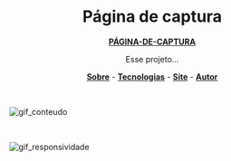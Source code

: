 <h1 align="center">Página de captura</h1>
<p align="center">
<a href="https://hiagosilvaanjos.github.io/pagina-de-captura/"><strong>PÁGINA-DE-CAPTURA</strong></a>
</p>

<p align="center">
Esse projeto...
</p>

<p align="center">
    <a href=""><strong>Sobre</strong></a> -
    <a href=""><strong>Tecnologias</strong></a> -
    <a href=""><strong>Site</strong></a> -
    <a href=""><strong>Autor</strong></a>
</p>

<br>

 <!-- Projeto Página de captura, este projeto simulará uma possivel palestra. Feito com HTML5, CSS3 e o Mailchimp  -->
![gif_conteudo](https://user-images.githubusercontent.com/91165415/146273170-ba074f2f-3324-4b39-bb1d-b69538281a58.gif)

<br>

![gif_responsividade](https://user-images.githubusercontent.com/91165415/146273181-ba3a2b06-5f7e-4cf5-ac07-d6ffa23d6458.gif)
